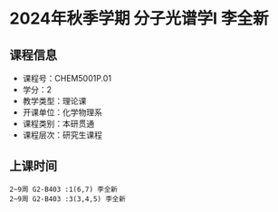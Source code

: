 # 2024年秋季学期 分子光谱学I 李全新






## 课程信息

- 课程号：CHEM5001P.01
- 学分：2
- 教学类型：理论课
- 开课单位：化学物理系
- 课程类别：本研贯通
- 课程层次：研究生课程

## 上课时间

```
2~9周 G2-B403 :1(6,7) 李全新
2~9周 G2-B403 :3(3,4,5) 李全新
```

